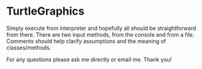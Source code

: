 # TurtleGraphics

Simply execute from interpreter and hopefully all should be straightforward from there. 
There are two input methods, from the console and from a file. Comments should help clarify assumptions and the meaning of classes/methods. 

For any questions please ask me directly or email me. Thank you!
